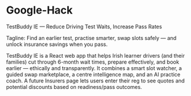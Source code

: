 # Google-Hack
TestBuddy IE — Reduce Driving Test Waits, Increase Pass Rates

Tagline: Find an earlier test, practise smarter, swap slots safely — and unlock insurance savings when you pass.

TestBuddy IE is a React web app that helps Irish learner drivers (and their families) cut through 6-month wait times, prepare effectively, and book earlier — ethically and transparently. It combines a smart slot watcher, a guided swap marketplace, a centre intelligence map, and an AI practice coach. A future Insurers page lets users enter their reg to see quotes and potential discounts based on readiness/pass outcomes.
